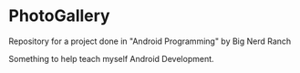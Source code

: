 # PhotoGallery
Repository for a project done in "Android Programming" by Big Nerd Ranch

Something to help teach myself Android Development.
